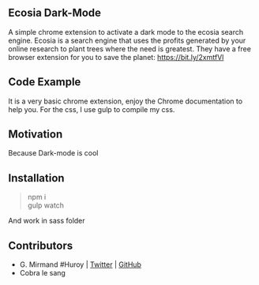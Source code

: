 ## Ecosia Dark-Mode

A simple chrome extension to activate a dark mode to the ecosia search engine. Ecosia is a search engine that uses the profits generated by your online research to plant trees where the need is greatest.
They have a free browser extension for you to save the planet: https://bit.ly/2xmtfVl
## Code Example

It is a very basic chrome extension, enjoy the Chrome documentation to help you. For the css, I use gulp to compile my css.
## Motivation

Because Dark-mode is cool

## Installation

> npm i  
gulp watch

And work in sass folder

## Contributors

* G. Mirmand #Huroy | [Twitter](https://twitter.com/Huroyy) | [GitHub](https://github.com/gmirmand)  
* Cobra le sang